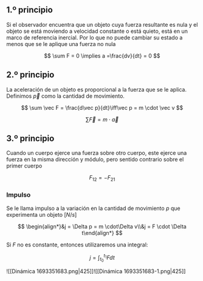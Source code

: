 ## 1.º principio

Si el observador encuentra que un objeto cuya fuerza resultante es nula y el objeto se está moviendo a velocidad constante o está quieto, está en un marco de referencia inercial. Por lo que no puede cambiar su estado a menos que se le aplique una fuerza no nula

$$
\sum F = 0 \implies a =\frac{dv}{dt} = 0
$$

## 2.º principio

La aceleración de un objeto es proporcional a la fuerza que se le aplica. Definimos $\vec p$ como la cantidad de movimiento.

$$
\sum \vec F = \frac{d\vec p}{dt}\iff\vec p = m \cdot \vec v
$$

$$
\sum \vec F = m \cdot \vec a
$$

## 3.º principio

Cuando un cuerpo ejerce una fuerza sobre otro cuerpo, este ejerce una fuerza en la misma dirección y módulo, pero sentido contrario sobre el primer cuerpo

$$
F_{12} = -F_{21}
$$

### Impulso

Se le llama impulso a la variación en la cantidad de movimiento $p$ que experimenta un objeto $[N/s]$

$$
\begin{align*}&j = \Delta p = m \cdot\Delta v\\&j = F \cdot \Delta t\end{align*}
$$

Si $F$ no es constante, entonces utilizaremos una integral:

$$
j = \int_{t_0}^{t_1} Fdt
$$

![[Dinámica 1693351683.png|425]]![[Dinámica 1693351683-1.png|425]]

